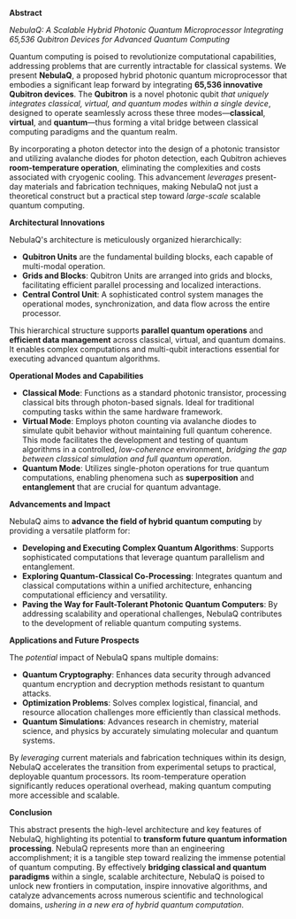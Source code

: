 **Abstract**

*NebulaQ: A Scalable Hybrid Photonic Quantum Microprocessor Integrating 65,536 Qubitron Devices for Advanced Quantum Computing*

Quantum computing is poised to revolutionize computational capabilities, addressing problems that are currently intractable for classical systems. We present **NebulaQ**, a proposed hybrid photonic quantum microprocessor that embodies a significant leap forward by integrating **65,536 innovative Qubitron devices**. The **Qubitron** is a novel photonic qubit *that uniquely integrates classical, virtual, and quantum modes within a single device*, designed to operate seamlessly across these three modes—**classical**, **virtual**, and **quantum**—thus forming a vital bridge between classical computing paradigms and the quantum realm.

By incorporating a photon detector into the design of a photonic transistor and utilizing avalanche diodes for photon detection, each Qubitron achieves **room-temperature operation**, eliminating the complexities and costs associated with cryogenic cooling. This advancement *leverages* present-day materials and fabrication techniques, making NebulaQ not just a theoretical construct but a practical step toward *large-scale* scalable quantum computing.

**Architectural Innovations**

NebulaQ's architecture is meticulously organized hierarchically:

- **Qubitron Units** are the fundamental building blocks, each capable of multi-modal operation.
- **Grids and Blocks**: Qubitron Units are arranged into grids and blocks, facilitating efficient parallel processing and localized interactions.
- **Central Control Unit**: A sophisticated control system manages the operational modes, synchronization, and data flow across the entire processor.

This hierarchical structure supports **parallel quantum operations** and **efficient data management** across classical, virtual, and quantum domains. It enables complex computations and multi-qubit interactions essential for executing advanced quantum algorithms.

**Operational Modes and Capabilities**

- **Classical Mode**: Functions as a standard photonic transistor, processing classical bits through photon-based signals. Ideal for traditional computing tasks within the same hardware framework.
- **Virtual Mode**: Employs photon counting via avalanche diodes to simulate qubit behavior without maintaining full quantum coherence. This mode facilitates the development and testing of quantum algorithms in a controlled, *low-coherence* environment, *bridging the gap between classical simulation and full quantum operation*.
- **Quantum Mode**: Utilizes single-photon operations for true quantum computations, enabling phenomena such as **superposition** and **entanglement** that are crucial for quantum advantage.

**Advancements and Impact**

NebulaQ aims to **advance the field of hybrid quantum computing** by providing a versatile platform for:

- **Developing and Executing Complex Quantum Algorithms**: Supports sophisticated computations that leverage quantum parallelism and entanglement.
- **Exploring Quantum-Classical Co-Processing**: Integrates quantum and classical computations within a unified architecture, enhancing computational efficiency and versatility.
- **Paving the Way for Fault-Tolerant Photonic Quantum Computers**: By addressing scalability and operational challenges, NebulaQ contributes to the development of reliable quantum computing systems.

**Applications and Future Prospects**

The *potential* impact of NebulaQ spans multiple domains:

- **Quantum Cryptography**: Enhances data security through advanced quantum encryption and decryption methods resistant to quantum attacks.
- **Optimization Problems**: Solves complex logistical, financial, and resource allocation challenges more efficiently than classical methods.
- **Quantum Simulations**: Advances research in chemistry, material science, and physics by accurately simulating molecular and quantum systems.

By *leveraging* current materials and fabrication techniques within its design, NebulaQ accelerates the transition from experimental setups to practical, deployable quantum processors. Its room-temperature operation significantly reduces operational overhead, making quantum computing more accessible and scalable.

**Conclusion**

This abstract presents the high-level architecture and key features of NebulaQ, highlighting its potential to **transform future quantum information processing**. NebulaQ represents more than an engineering accomplishment; it is a tangible step toward realizing the immense potential of quantum computing. By effectively **bridging classical and quantum paradigms** within a single, scalable architecture, NebulaQ is poised to unlock new frontiers in computation, inspire innovative algorithms, and catalyze advancements across numerous scientific and technological domains, *ushering in a new era of hybrid quantum computation*.
